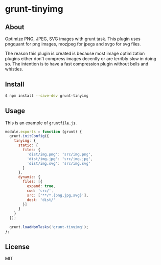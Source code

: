 # grunt-tinyimg

## About

Optimize PNG, JPEG, SVG images with grunt task. This plugin uses pngquant for png images, mozjpeg for jpegs and svgo for svg files.

The reason this plugin is created is because most image optimization plugins either don't compress images decently or are terribly slow in doing so. The intention is to have a fast compression plugin without bells and whistles.

## Install

```sh
$ npm install --save-dev grunt-tinyimg
```

## Usage

This is an example of `gruntfile.js`.

```js
module.exports = function (grunt) {
  grunt.initConfig({
    tinyimg: {
      static: {
        files: { 
          'dist/img.png': 'src/img.png',
          'dist/img.jpg': 'src/img.jpg',
          'dist/img.svg': 'src/img.svg'
        }
      },
      dynamic: {
        files: [{
          expand: true,
          cwd: 'src/', 
          src: ['**/*.{png,jpg,svg}'],
          dest: 'dist/'
        }]
      }
    }
  });
    
  grunt.loadNpmTasks('grunt-tinyimg');
};
```

## License

MIT
